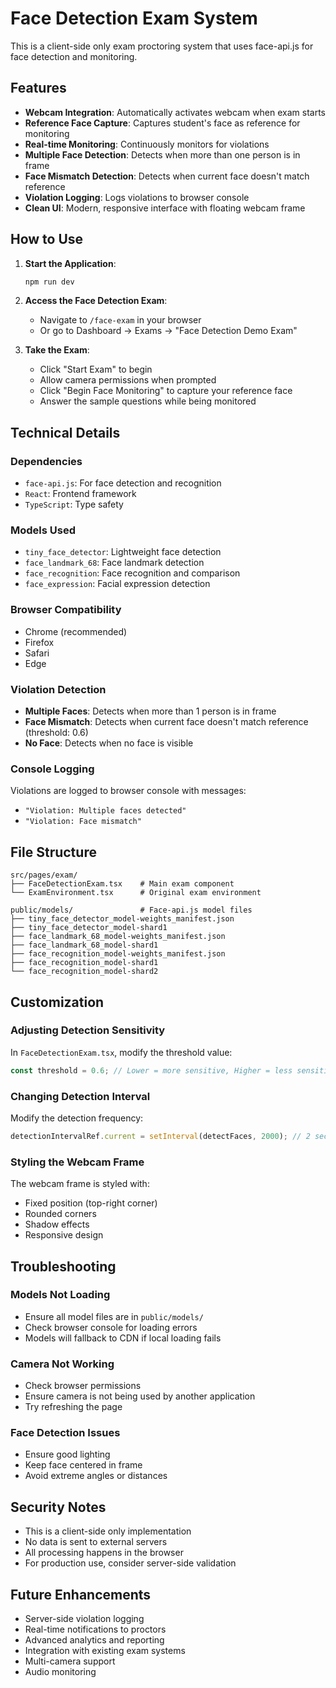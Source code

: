 # Face Detection Exam System

This is a client-side only exam proctoring system that uses face-api.js for face detection and monitoring.

## Features

- **Webcam Integration**: Automatically activates webcam when exam starts
- **Reference Face Capture**: Captures student's face as reference for monitoring
- **Real-time Monitoring**: Continuously monitors for violations
- **Multiple Face Detection**: Detects when more than one person is in frame
- **Face Mismatch Detection**: Detects when current face doesn't match reference
- **Violation Logging**: Logs violations to browser console
- **Clean UI**: Modern, responsive interface with floating webcam frame

## How to Use

1. **Start the Application**:
   ```bash
   npm run dev
   ```

2. **Access the Face Detection Exam**:
   - Navigate to `/face-exam` in your browser
   - Or go to Dashboard → Exams → "Face Detection Demo Exam"

3. **Take the Exam**:
   - Click "Start Exam" to begin
   - Allow camera permissions when prompted
   - Click "Begin Face Monitoring" to capture your reference face
   - Answer the sample questions while being monitored

## Technical Details

### Dependencies
- `face-api.js`: For face detection and recognition
- `React`: Frontend framework
- `TypeScript`: Type safety

### Models Used
- `tiny_face_detector`: Lightweight face detection
- `face_landmark_68`: Face landmark detection
- `face_recognition`: Face recognition and comparison
- `face_expression`: Facial expression detection

### Browser Compatibility
- Chrome (recommended)
- Firefox
- Safari
- Edge

### Violation Detection
- **Multiple Faces**: Detects when more than 1 person is in frame
- **Face Mismatch**: Detects when current face doesn't match reference (threshold: 0.6)
- **No Face**: Detects when no face is visible

### Console Logging
Violations are logged to browser console with messages:
- `"Violation: Multiple faces detected"`
- `"Violation: Face mismatch"`

## File Structure

```
src/pages/exam/
├── FaceDetectionExam.tsx    # Main exam component
└── ExamEnvironment.tsx      # Original exam environment

public/models/               # Face-api.js model files
├── tiny_face_detector_model-weights_manifest.json
├── tiny_face_detector_model-shard1
├── face_landmark_68_model-weights_manifest.json
├── face_landmark_68_model-shard1
├── face_recognition_model-weights_manifest.json
├── face_recognition_model-shard1
└── face_recognition_model-shard2
```

## Customization

### Adjusting Detection Sensitivity
In `FaceDetectionExam.tsx`, modify the threshold value:
```typescript
const threshold = 0.6; // Lower = more sensitive, Higher = less sensitive
```

### Changing Detection Interval
Modify the detection frequency:
```typescript
detectionIntervalRef.current = setInterval(detectFaces, 2000); // 2 seconds
```

### Styling the Webcam Frame
The webcam frame is styled with:
- Fixed position (top-right corner)
- Rounded corners
- Shadow effects
- Responsive design

## Troubleshooting

### Models Not Loading
- Ensure all model files are in `public/models/`
- Check browser console for loading errors
- Models will fallback to CDN if local loading fails

### Camera Not Working
- Check browser permissions
- Ensure camera is not being used by another application
- Try refreshing the page

### Face Detection Issues
- Ensure good lighting
- Keep face centered in frame
- Avoid extreme angles or distances

## Security Notes

- This is a client-side only implementation
- No data is sent to external servers
- All processing happens in the browser
- For production use, consider server-side validation

## Future Enhancements

- Server-side violation logging
- Real-time notifications to proctors
- Advanced analytics and reporting
- Integration with existing exam systems
- Multi-camera support
- Audio monitoring
